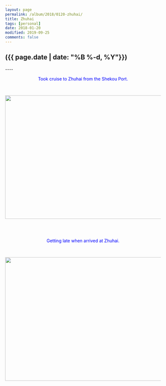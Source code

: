 ```yaml
---
layout: page
permalink: /album/2018/0120-zhuhai/
title: Zhuhai
tags: [personal]
date: 2018-01-20
modified: 2019-09-25
comments: false
---
```


<h2>({{ page.date | date: "%B %-d, %Y"}})</h2>
----

<p style="color:rgb(0,0,255);text-align:center;">Took cruise to Zhuhai from the Shekou Port.</p><br>
<p align="center">
	<img src="{{site.baseurl}}/album/2018/zhuhai/1.jpg" width="560"  height="400">
</p>
<br>
<br>

<p style="color:rgb(0,0,255);text-align:center;">Getting late when arrived at Zhuhai.</p><br>
<p align="center">
	<img src="{{site.baseurl}}/album/2018/zhuhai/2.jpg" width="560"  height="400">
</p>